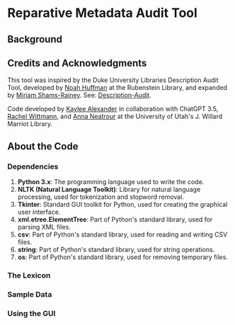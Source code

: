# Reparative Metadata Audit Tool

## Background

## Credits and Acknowledgments
This tool was inspired by the Duke University Libraries Description Audit Tool, developed by [Noah Huffman](https://github.com/noahgh221) at the Rubenstein Library, and expanded by [Miriam Shams-Rainey](https://github.com/mshamsrainey). See: [Description-Audit](https://github.com/duke-libraries/description-audit/tree/main). 

Code developed by [Kaylee Alexander](https://github.com/kayleealexander) in collaboration with ChatGPT 3.5, [Rachel Wittmann](https://github.com/RachelJaneWittmann), and [Anna Neatrour](https://github.com/aneatrour) at the University of Utah's J. Willard Marriot Library.

## About the Code

### Dependencies 
1. **Python 3.x**: The programming language used to write the code.
2. **NLTK (Natural Language Toolkit)**: Library for natural language processing, used for tokenization and stopword removal.
3. **Tkinter**: Standard GUI toolkit for Python, used for creating the graphical user interface.
4. **xml.etree.ElementTree**: Part of Python's standard library, used for parsing XML files.
5. **csv**: Part of Python's standard library, used for reading and writing CSV files.
6. **string**: Part of Python's standard library, used for string operations.
7. **os**: Part of Python's standard library, used for removing temporary files.

### The Lexicon

### Sample Data

### Using the GUI
